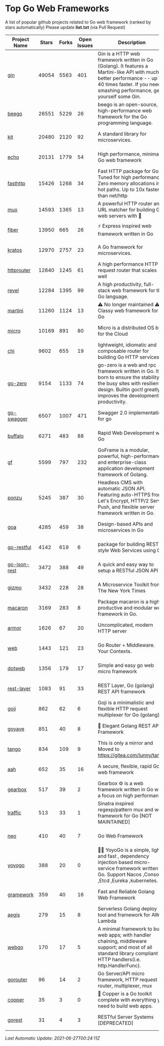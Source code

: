 # Top Go Web Frameworks
A list of popular github projects related to Go web framework (ranked by stars automatically)
Please update **list.txt** (via Pull Request)

| Project Name | Stars | Forks | Open Issues | Description | Last Commit |
| ------------ | ----- | ----- | ----------- | ----------- | ----------- |
| [gin](https://github.com/gin-gonic/gin) | 49054 | 5563 | 401 | Gin is a HTTP web framework written in Go (Golang). It features a Martini-like API with much better performance -- up to 40 times faster. If you need smashing performance, get yourself some Gin. | 2021-06-25 05:22:01 |
| [beego](https://github.com/beego/beego) | 26551 | 5229 | 26 | beego is an open-source, high-performance web framework for the Go programming language. | 2021-06-25 16:15:46 |
| [kit](https://github.com/go-kit/kit) | 20480 | 2120 | 92 | A standard library for microservices. | 2021-06-24 14:41:10 |
| [echo](https://github.com/labstack/echo) | 20131 | 1779 | 54 | High performance, minimalist Go web framework | 2021-06-25 20:56:07 |
| [fasthttp](https://github.com/valyala/fasthttp) | 15426 | 1268 | 34 | Fast HTTP package for Go. Tuned for high performance. Zero memory allocations in hot paths. Up to 10x faster than net/http | 2021-06-18 13:46:40 |
| [mux](https://github.com/gorilla/mux) | 14593 | 1365 | 13 | A powerful HTTP router and URL matcher for building Go web servers with 🦍 | 2020-09-12 19:20:56 |
| [fiber](https://github.com/gofiber/fiber) | 13950 | 665 | 26 | ⚡️ Express inspired web framework written in Go | 2021-06-25 06:25:38 |
| [kratos](https://github.com/go-kratos/kratos) | 12970 | 2757 | 23 | A Go framework for microservices. | 2021-06-25 10:18:57 |
| [httprouter](https://github.com/julienschmidt/httprouter) | 12840 | 1245 | 61 | A high performance HTTP request router that scales well | 2020-09-21 13:50:23 |
| [revel](https://github.com/revel/revel) | 12284 | 1395 | 99 | A high productivity, full-stack web framework for the Go language. | 2020-07-12 05:57:36 |
| [martini](https://github.com/go-martini/martini) | 11260 | 1124 | 13 | ⚠️ No longer maintained ⚠️  Classy web framework for Go | 2017-01-21 21:58:54 |
| [micro](https://github.com/micro/micro) | 10169 | 891 | 80 | Micro is a distributed OS built for the Cloud | 2021-06-26 19:56:28 |
| [chi](https://github.com/go-chi/chi) | 9602 | 655 | 19 | lightweight, idiomatic and composable router for building Go HTTP services | 2021-06-25 12:49:43 |
| [go-zero](https://github.com/tal-tech/go-zero) | 9154 | 1133 | 74 | go-zero is a web and rpc framework written in Go. It's born to ensure the stability of the busy sites with resilient design. Builtin goctl greatly improves the development productivity. | 2021-06-23 06:57:37 |
| [go-swagger](https://github.com/go-swagger/go-swagger) | 6507 | 1007 | 471 | Swagger 2.0 implementation for go | 2021-04-18 22:09:06 |
| [buffalo](https://github.com/gobuffalo/buffalo) | 6271 | 483 | 88 | Rapid Web Development w/ Go | 2021-04-26 13:14:08 |
| [gf](https://github.com/gogf/gf) | 5599 | 797 | 232 | GoFrame is a modular, powerful, high-performance and enterprise-class application development framework of Golang.  | 2021-06-26 10:44:59 |
| [ponzu](https://github.com/ponzu-cms/ponzu) | 5245 | 387 | 30 | Headless CMS with automatic JSON API. Featuring auto-HTTPS from Let's Encrypt, HTTP/2 Server Push, and flexible server framework written in Go. | 2020-01-02 00:14:32 |
| [goa](https://github.com/goadesign/goa) | 4285 | 459 | 38 | Design-based APIs and microservices in Go | 2021-06-19 18:03:20 |
| [go-restful](https://github.com/emicklei/go-restful) | 4142 | 619 | 6 | package for building REST-style Web Services using Go | 2021-04-12 10:22:02 |
| [go-json-rest](https://github.com/ant0ine/go-json-rest) | 3472 | 388 | 49 | A quick and easy way to setup a RESTful JSON API | 2017-09-13 04:12:08 |
| [gizmo](https://github.com/nytimes/gizmo) | 3432 | 228 | 28 | A Microservice Toolkit from The New York Times | 2021-04-30 15:27:05 |
| [macaron](https://github.com/go-macaron/macaron) | 3169 | 283 | 8 | Package macaron is a high productive and modular web framework in Go. | 2020-11-13 12:00:30 |
| [armor](https://github.com/labstack/armor) | 1626 | 67 | 20 | Uncomplicated, modern HTTP server | 2019-08-03 18:10:09 |
| [web](https://github.com/gocraft/web) | 1443 | 121 | 23 | Go Router + Middleware. Your Contexts. | 2019-02-07 15:06:52 |
| [dotweb](https://github.com/devfeel/dotweb) | 1356 | 179 | 17 | Simple and easy go web micro framework | 2021-04-20 05:49:58 |
| [rest-layer](https://github.com/rs/rest-layer) | 1083 | 91 | 33 | REST Layer, Go (golang) REST API framework | 2019-12-05 10:17:11 |
| [goji](https://github.com/goji/goji) | 862 | 62 | 6 | Goji is a minimalistic and flexible HTTP request multiplexer for Go (golang) | 2019-01-26 23:58:29 |
| [goyave](https://github.com/go-goyave/goyave) | 851 | 40 | 8 | 🍐 Elegant Golang REST API Framework | 2021-05-28 14:18:51 |
| [tango](https://github.com/lunny/tango) | 834 | 109 | 9 | This is only a mirror and Moved to https://gitea.com/lunny/tango | 2019-05-17 03:31:10 |
| [aah](https://github.com/go-aah/aah) | 652 | 35 | 16 | A secure, flexible, rapid Go web framework | 2020-09-02 02:31:20 |
| [gearbox](https://github.com/gogearbox/gearbox) | 517 | 39 | 2 | Gearbox :gear: is a web framework written in Go with a focus on high performance | 2021-05-24 08:29:23 |
| [traffic](https://github.com/gravityblast/traffic) | 513 | 33 | 1 | Sinatra inspired regexp/pattern mux and web framework for Go [NOT MAINTAINED] | 2015-11-26 21:31:07 |
| [neo](https://github.com/ivpusic/neo) | 410 | 40 | 7 | Go Web Framework | 2017-08-14 23:54:31 |
| [yoyogo](https://github.com/yoyofx/yoyogo) | 388 | 20 | 0 | 🦄🌈 YoyoGo is a simple, light and fast , dependency injection based micro-service framework written in Go. Support Nacos ,Consoul ,Etcd ,Eureka ,kubernetes. | 2021-06-08 03:42:35 |
| [gramework](https://github.com/gramework/gramework) | 359 | 40 | 16 | Fast and Reliable Golang Web Framework | 2020-01-21 17:51:59 |
| [aegis](https://github.com/tmaiaroto/aegis) | 279 | 15 | 8 | Serverless Golang deploy tool and framework for AWS Lambda | 2019-07-28 17:59:41 |
| [webgo](https://github.com/bnkamalesh/webgo) | 170 | 17 | 5 | A minimal framework to build web apps; with handler chaining, middleware support; and most of all standard library compliant HTTP handlers(i.e. http.HandlerFunc). | 2021-02-14 13:44:10 |
| [gorouter](https://github.com/vardius/gorouter) | 96 | 14 | 2 | Go Server/API micro framework, HTTP request router, multiplexer, mux | 2021-06-26 05:21:58 |
| [copper](https://github.com/gocopper/copper) | 35 | 3 | 0 | 🚀‏‏‎    ‎‏‏‎‏‏‎‎‎‎‎‎Copper is a Go toolkit complete with everything you need to build web apps. | 2021-06-26 18:36:43 |
| [gorest](https://github.com/tideland/gorest) | 31 | 4 | 3 | RESTful Server Systems [DEPRECATED] | 2017-11-10 13:00:37 |

*Last Automatic Update: 2021-06-27T00:24:11Z*